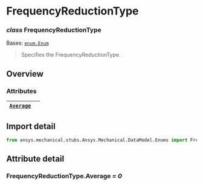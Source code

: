 <a id="frequencyreductiontype"></a>

# FrequencyReductionType

<a id="FrequencyReductionType"></a>

### *class* FrequencyReductionType

Bases: [`enum.Enum`](https://docs.python.org/3/library/enum.html#enum.Enum)

> Specifies the FrequencyReductionType.

> <!-- !! processed by numpydoc !! -->

<a id="overview"></a>

## Overview

### Attributes

| [`Average`](#FrequencyReductionType.Average)   |    |
|------------------------------------------------|----|

<a id="import-detail"></a>

## Import detail

```python
from ansys.mechanical.stubs.Ansys.Mechanical.DataModel.Enums import FrequencyReductionType
```

<a id="attribute-detail"></a>

## Attribute detail

<a id="FrequencyReductionType.Average"></a>

### FrequencyReductionType.Average *= 0*
